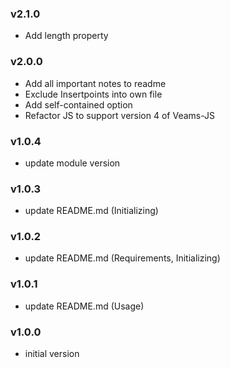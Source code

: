 ### v2.1.0
- Add length property

### v2.0.0
- Add all important notes to readme
- Exclude Insertpoints into own file
- Add self-contained option
- Refactor JS to support version 4 of Veams-JS

### v1.0.4
- update module version

### v1.0.3
- update README.md (Initializing)

### v1.0.2
- update README.md (Requirements, Initializing)

### v1.0.1
- update README.md (Usage)

### v1.0.0
- initial version